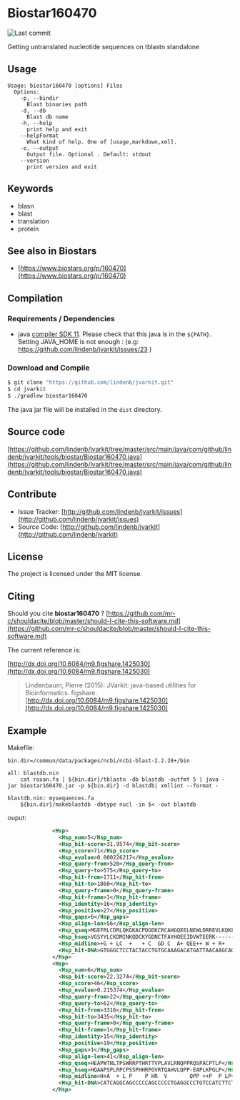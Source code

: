 # Biostar160470

![Last commit](https://img.shields.io/github/last-commit/lindenb/jvarkit.png)

Getting untranslated nucleotide sequences on tblastn standalone 


## Usage

```
Usage: biostar160470 [options] Files
  Options:
    -p, --bindir
      Blast binaries path
    -d, --db
      Blast db name
    -h, --help
      print help and exit
    --helpFormat
      What kind of help. One of [usage,markdown,xml].
    -o, --output
      Output file. Optional . Default: stdout
    --version
      print version and exit

```


## Keywords

 * blasn
 * blast
 * translation
 * protein



## See also in Biostars

 * [https://www.biostars.org/p/160470](https://www.biostars.org/p/160470)


## Compilation

### Requirements / Dependencies

* java [compiler SDK 11](https://jdk.java.net/11/). Please check that this java is in the `${PATH}`. Setting JAVA_HOME is not enough : (e.g: https://github.com/lindenb/jvarkit/issues/23 )


### Download and Compile

```bash
$ git clone "https://github.com/lindenb/jvarkit.git"
$ cd jvarkit
$ ./gradlew biostar160470
```

The java jar file will be installed in the `dist` directory.

## Source code 

[https://github.com/lindenb/jvarkit/tree/master/src/main/java/com/github/lindenb/jvarkit/tools/biostar/Biostar160470.java](https://github.com/lindenb/jvarkit/tree/master/src/main/java/com/github/lindenb/jvarkit/tools/biostar/Biostar160470.java)


## Contribute

- Issue Tracker: [http://github.com/lindenb/jvarkit/issues](http://github.com/lindenb/jvarkit/issues)
- Source Code: [http://github.com/lindenb/jvarkit](http://github.com/lindenb/jvarkit)

## License

The project is licensed under the MIT license.

## Citing

Should you cite **biostar160470** ? [https://github.com/mr-c/shouldacite/blob/master/should-I-cite-this-software.md](https://github.com/mr-c/shouldacite/blob/master/should-I-cite-this-software.md)

The current reference is:

[http://dx.doi.org/10.6084/m9.figshare.1425030](http://dx.doi.org/10.6084/m9.figshare.1425030)

> Lindenbaum, Pierre (2015): JVarkit: java-based utilities for Bioinformatics. figshare.
> [http://dx.doi.org/10.6084/m9.figshare.1425030](http://dx.doi.org/10.6084/m9.figshare.1425030)


## Example

Makefile:

```make
bin.dir=/commun/data/packages/ncbi/ncbi-blast-2.2.28+/bin

all: blastdb.nin
	cat roxan.fa | ${bin.dir}/tblastn -db blastdb -outfmt 5 | java -jar biostar160470.jar -p ${bin.dir} -d blastdb| xmllint --format - 

blastdb.nin: mysequences.fa
	${bin.dir}/makeblastdb -dbtype nucl -in $< -out blastdb
```

ouput:
```xml
              <Hsp>
                <Hsp_num>5</Hsp_num>
                <Hsp_bit-score>31.9574</Hsp_bit-score>
                <Hsp_score>71</Hsp_score>
                <Hsp_evalue>0.000226217</Hsp_evalue>
                <Hsp_query-from>520</Hsp_query-from>
                <Hsp_query-to>575</Hsp_query-to>
                <Hsp_hit-from>1711</Hsp_hit-from>
                <Hsp_hit-to>1860</Hsp_hit-to>
                <Hsp_query-frame>0</Hsp_query-frame>
                <Hsp_hit-frame>1</Hsp_hit-frame>
                <Hsp_identity>16</Hsp_identity>
                <Hsp_positive>27</Hsp_positive>
                <Hsp_gaps>6</Hsp_gaps>
                <Hsp_align-len>56</Hsp_align-len>
                <Hsp_qseq>MGEFRLCDRLQKGKACPDGDKCRCAHGQEELNEWLDRREVLKQKLAKARKDMLLCP</Hsp_qseq>
                <Hsp_hseq>VGSYYLCKDMINKQDCKYGDNCTFAYHQEEIDVWTEERK------GTLNRDLLFDP</Hsp_hseq>
                <Hsp_midline>+G + LC  +   + C  GD C  A+ QEE++ W + R+          +D+L  P</Hsp_midline>
                <Hsp_hit-DNA>GTGGGCTCCTACTACCTGTGCAAAGACATGATTAACAAGCAGGACTGTAAGTACGGGGATAACTGCACCTTCGCCTACCATCAGGAGGAGATCGACGTGTGGACCGAGGAGCGGAAG------------------CTGCTCTTCGACCCG</Hsp_hit-DNA>
              </Hsp>
              <Hsp>
                <Hsp_num>6</Hsp_num>
                <Hsp_bit-score>22.3274</Hsp_bit-score>
                <Hsp_score>46</Hsp_score>
                <Hsp_evalue>0.215374</Hsp_evalue>
                <Hsp_query-from>22</Hsp_query-from>
                <Hsp_query-to>62</Hsp_query-to>
                <Hsp_hit-from>3316</Hsp_hit-from>
                <Hsp_hit-to>3435</Hsp_hit-to>
                <Hsp_query-frame>0</Hsp_query-frame>
                <Hsp_hit-frame>1</Hsp_hit-frame>
                <Hsp_identity>15</Hsp_identity>
                <Hsp_positive>19</Hsp_positive>
                <Hsp_gaps>1</Hsp_gaps>
                <Hsp_align-len>41</Hsp_align-len>
                <Hsp_qseq>HEAPWTNLTPSWRRPTHRTTVPLAVLRNQPPRQSPACPTLP</Hsp_qseq>
                <Hsp_hseq>HQAAPSPLRPCPSSPHHRPGVRTQAHVLQPP-EAPLKPGLP</Hsp_hseq>
                <Hsp_midline>H+A  + L P    P HR  V       QPP ++P  P LP</Hsp_midline>
                <Hsp_hit-DNA>CATCAGGCAGCCCCCAGCCCCCTGAGGCCCTGTCCATCTTCTCCCCACCACCGCCCCGGTGTGCGTACCCAGGCGCACGTGCTGCAGCCCCCG---GCCCCGCTGAAACCTGGGCTGCCC</Hsp_hit-DNA>
              </Hsp>
```
